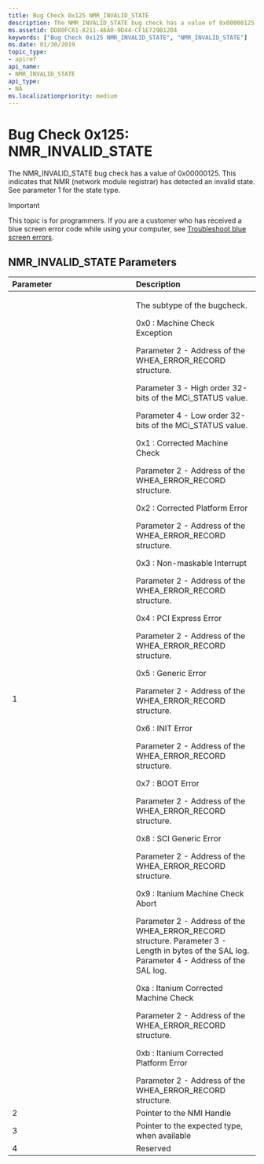 ```yaml
---
title: Bug Check 0x125 NMR_INVALID_STATE
description: The NMR_INVALID_STATE bug check has a value of 0x00000125. This indicates that NMR (network module registrar) has detected an invalid state. See parameter 1 for the state type.
ms.assetid: DD80FC61-8211-46A0-9D44-CF1E729B12D4
keywords: ["Bug Check 0x125 NMR_INVALID_STATE", "NMR_INVALID_STATE"]
ms.date: 01/30/2019
topic_type:
- apiref
api_name:
- NMR_INVALID_STATE
api_type:
- NA
ms.localizationpriority: medium
---
```


# Bug Check 0x125: NMR\_INVALID\_STATE


The NMR\_INVALID\_STATE bug check has a value of 0x00000125. This indicates that NMR (network module registrar) has detected an invalid state. See parameter 1 for the state type.

> [!IMPORTANT]
> This topic is for programmers. If you are a customer who has received a blue screen error code while using your computer, see [Troubleshoot blue screen errors](https://www.windows.com/stopcode).


## NMR\_INVALID\_STATE Parameters


<table>
<colgroup>
<col width="50%" />
<col width="50%" />
</colgroup>
<thead>
<tr class="header">
<th align="left">Parameter</th>
<th align="left">Description</th>
</tr>
</thead>
<tbody>
<tr class="odd">
<td align="left">1</td>
<td align="left"><p>The subtype of the bugcheck.</p>
<p>0x0 : Machine Check Exception</p>
<p>Parameter 2 - Address of the WHEA_ERROR_RECORD structure.</p>
<p>Parameter 3 - High order 32-bits of the MCi_STATUS value.</p>
<p>Parameter 4 - Low order 32-bits of the MCi_STATUS value.</p>
<p>0x1 : Corrected Machine Check</p>
Parameter 2 - Address of the WHEA_ERROR_RECORD structure.
<p>0x2 : Corrected Platform Error</p>
Parameter 2 - Address of the WHEA_ERROR_RECORD structure.
<p>0x3 : Non-maskable Interrupt</p>
Parameter 2 - Address of the WHEA_ERROR_RECORD structure.
<p>0x4 : PCI Express Error</p>
Parameter 2 - Address of the WHEA_ERROR_RECORD structure.
<p>0x5 : Generic Error</p>
Parameter 2 - Address of the WHEA_ERROR_RECORD structure.
<p>0x6 : INIT Error</p>
Parameter 2 - Address of the WHEA_ERROR_RECORD structure.
<p>0x7 : BOOT Error</p>
Parameter 2 - Address of the WHEA_ERROR_RECORD structure.
<p>0x8 : SCI Generic Error</p>
Parameter 2 - Address of the WHEA_ERROR_RECORD structure.
<p>0x9 : Itanium Machine Check Abort</p>
Parameter 2 - Address of the WHEA_ERROR_RECORD structure.
Parameter 3 - Length in bytes of the SAL log.
Parameter 4 - Address of the SAL log.
<p>0xa : Itanium Corrected Machine Check</p>
Parameter 2 - Address of the WHEA_ERROR_RECORD structure.
<p>0xb : Itanium Corrected Platform Error</p>
Parameter 2 - Address of the WHEA_ERROR_RECORD structure.</td>
</tr>
<tr class="even">
<td align="left">2</td>
<td align="left">Pointer to the NMI Handle</td>
</tr>
<tr class="odd">
<td align="left">3</td>
<td align="left">Pointer to the expected type, when available</td>
</tr>
<tr class="even">
<td align="left">4</td>
<td align="left">Reserved</td>
</tr>
</tbody>
</table>

 

 

 





